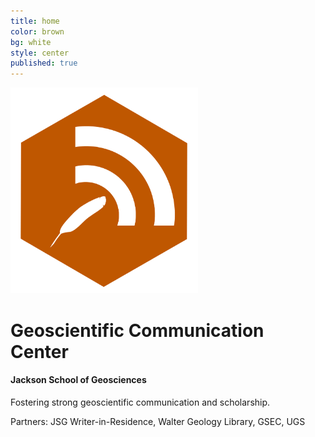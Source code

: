 ```yaml
---
title: home
color: brown
bg: white
style: center
published: true
---
```


<img src="img/badgesci-comm-logo-o.png" width="300">

# Geoscientific Communication Center


#### Jackson School of Geosciences


Fostering strong geoscientific communication and scholarship.

Partners: JSG Writer-in-Residence, Walter Geology Library, GSEC, UGS
